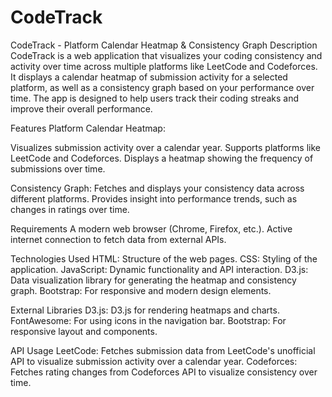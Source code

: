 # CodeTrack
CodeTrack - Platform Calendar Heatmap & Consistency Graph
Description
CodeTrack is a web application that visualizes your coding consistency and activity over time across multiple platforms like LeetCode and Codeforces. It displays a calendar heatmap of submission activity for a selected platform, as well as a consistency graph based on your performance over time. The app is designed to help users track their coding streaks and improve their overall performance.

Features
Platform Calendar Heatmap:

Visualizes submission activity over a calendar year.
Supports platforms like LeetCode and Codeforces.
Displays a heatmap showing the frequency of submissions over time.

Consistency Graph:
Fetches and displays your consistency data across different platforms.
Provides insight into performance trends, such as changes in ratings over time.

Requirements
A modern web browser (Chrome, Firefox, etc.).
Active internet connection to fetch data from external APIs.

Technologies Used
HTML: Structure of the web pages.
CSS: Styling of the application.
JavaScript: Dynamic functionality and API interaction.
D3.js: Data visualization library for generating the heatmap and consistency graph.
Bootstrap: For responsive and modern design elements.

External Libraries
D3.js: D3.js for rendering heatmaps and charts.
FontAwesome: For using icons in the navigation bar.
Bootstrap: For responsive layout and components.

API Usage
LeetCode: Fetches submission data from LeetCode's unofficial API to visualize submission activity over a calendar year.
Codeforces: Fetches rating changes from Codeforces API to visualize consistency over time.

